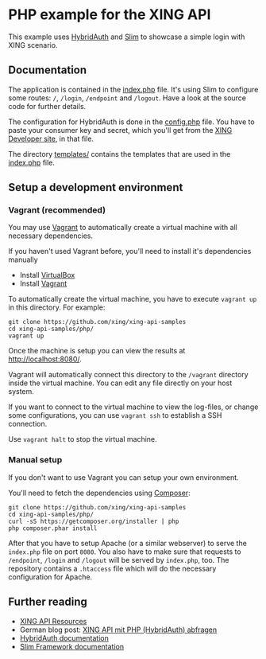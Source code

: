 # PHP example for the XING API

This example uses [HybridAuth](https://github.com/hybridauth/hybridauth)
and [Slim](http://slimframework.com/) to showcase a simple login with XING scenario.

## Documentation

The application is contained in the [index.php](index.php) file.
It's using Slim to configure some routes: `/`, `/login`, `/endpoint` and `/logout`.
Have a look at the source code for further details.

The configuration for HybridAuth is done in the [config.php](config.php) file.
You have to paste your consumer key and secret, which you'll get
from the [XING Developer site](https://dev.xing.com/applications),
in that file.

The directory [templates/](templates/) contains the templates that are used
in the [index.php](index.php) file.

## Setup a development environment

### Vagrant (recommended)

You may use [Vagrant](http://www.vagrantup.com/) to automatically
create a virtual machine with all necessary dependencies.

If you haven't used Vagrant before, you'll need to install it's
dependencies manually

* Install [VirtualBox](https://www.virtualbox.org/)
* Install [Vagrant](http://www.vagrantup.com/)

To automatically create the virtual machine, you have to execute 
`vagrant up` in this directory. For example:

    git clone https://github.com/xing/xing-api-samples
    cd xing-api-samples/php/
    vagrant up

Once the machine is setup you can view the results
at [http://localhost:8080/](http://localhost:8080).

Vagrant will automatically connect this directory
to the `/vagrant` directory inside the virtual machine.
You can edit any file directly on your host system.

If you want to connect to the virtual machine to view the log-files,
or change some configurations, you can use `vagrant ssh` to establish
a SSH connection.

Use `vagrant halt` to stop the virtual machine.

### Manual setup

If you don't want to use Vagrant you can setup your own environment.

You'll need to fetch the dependencies using [Composer](http://getcomposer.org/):

    git clone https://github.com/xing/xing-api-samples
    cd xing-api-samples/php/
    curl -sS https://getcomposer.org/installer | php
    php composer.phar install

After that you have to setup Apache (or a similar webserver) to serve
the `index.php` file on port `8080`. You also have to make sure that
requests to `/endpoint`, `/login` and `/logout` will be
served by `index.php`, too. The repository contains a `.htaccess` file
which will do the necessary configuration for Apache.

## Further reading

* [XING API Resources](https://dev.xing.com/docs/resources)
* German blog post: [XING API mit PHP (HybridAuth) abfragen](http://fabian-beiner.de/de/artikel/xing-api-mit-php-hybridauth-abfragen/)
* [HybridAuth documentation](http://hybridauth.sourceforge.net/)
* [Slim Framework documentation](http://slimframework.com/)
